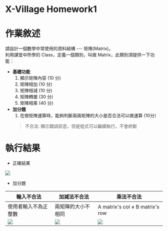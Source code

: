 X-Village Homework1
===

# 作業敘述
請設計一個數學中常使用的資料結構 --- 矩陣(Matrix)。  
利用課堂中所學的 Class，定義一個類別，叫做 Matrix，此類別須提供一下功能：  

* **基礎功能**  
    1. 顯示矩陣內容 (10 分)  
    2. 矩陣相加 (10 分)  
    3. 矩陣相減 (10 分)  
    4. 矩陣轉置 (30 分)  
    5. 矩陣相乘 (40 分)  
* **加分題**  
    1. 在做矩陣運算時，能夠判斷兩兩矩陣的大小是否合法可以做運算 (10分）
    > 不合法: 顯示錯誤訊息，但是程式可以繼續執行，不會終斷  
    
    
# 執行結果
* 正確結果

![](https://imgur.com/4DFxEJV.png)
 
* 加分題 

| <center>輸入不合法</center> | <center>加減法不合法</center> | <center>乘法不合法</center> |
| --- | --- | --- |
| 使用者輸入不為正整數 | 兩矩陣的大小不相同 | A matrix's col ≠ B matrix's row |
| ![](https://imgur.com/0K659v4.png) | ![](https://imgur.com/2n7Cr3U.png) | ![](https://imgur.com/igmcus7.png)|

